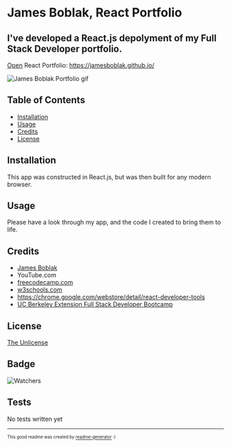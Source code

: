 # James Boblak, React Portfolio

## I've developed a React.js depolyment of my Full Stack Developer portfolio.

[Open](https://jamesboblak.github.io/) React Portfolio:
https://jamesboblak.github.io/

![James Boblak Portfolio gif](./assets/gifs/react-portfolio_demo.gif)

## Table of Contents

* [Installation](#installation)
* [Usage](#usage)
* [Credits](#credits)
* [License](#license)


## Installation

This app was constructed in React.js, but was then built for any modern browser.  


## Usage 

Please have a look through my app, and the code I created to bring them to life.  


## Credits

* [James Boblak](https://www.linkedin.com/in/james-boblak-03161170/)
* YouTube.com
* [freecodecamp.com](https://www.freecodecamp.org/news/best-react-javascript-tutorial/)
* [w3schools.com](https://www.w3schools.com/)
* https://chrome.google.com/webstore/detail/react-developer-tools
* [UC Berkeley Extension Full Stack Developer Bootcamp](https://bootcamp.berkeley.edu/coding/)  

## License

[The Unlicense](https://choosealicense.com/licenses/unlicense/)


## Badge

![Watchers](https://img.shields.io/github/watchers/jamesboblak/jamesboblak.github.io?style=social)


## Tests

No tests written yet

---

<sup><sub> This good readme was created by [readme-generator](https://github.com/jamesboblak/readme-generator) :)</sub></sup>
